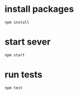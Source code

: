 # install packages
```
npm install

```

# start sever
```
npm start

```

# run tests
```
npm test

```